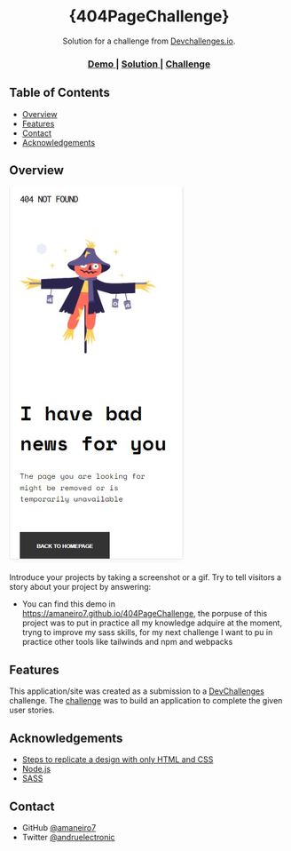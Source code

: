 <!-- Please update value in the {}  -->

<h1 align="center">{404PageChallenge}</h1>

<div align="center">
   Solution for a challenge from  <a href="http://devchallenges.io" target="_blank">Devchallenges.io</a>.
</div>

<div align="center">
  <h3>
    <a href="https://amaneiro7.github.io/404PageChallenge}">
      Demo
    </a>
    <span> | </span>
    <a href="https://github.com/amaneiro7/404PageChallenge}">
      Solution
    </a>
    <span> | </span>
    <a href="https://devchallenges.io/challenges/wBunSb7FPrIepJZAg0sY">
      Challenge
    </a>
  </h3>
</div>

<!-- TABLE OF CONTENTS -->

## Table of Contents

- [Overview](#overview)
- [Features](#features)
- [Contact](#contact)
- [Acknowledgements](#acknowledgements)

<!-- OVERVIEW -->

## Overview

![screenshot](https://raw.githubusercontent.com/amaneiro7/404PageChallenge/main/img/solution.jpg)

Introduce your projects by taking a screenshot or a gif. Try to tell visitors a story about your project by answering:

- You can find this demo in https://amaneiro7.github.io/404PageChallenge, the porpuse of this project was  to put in practice all my knowledge adquire at the moment, tryng to improve my sass skills, for my next challenge I want to pu in practice other tools like tailwinds and npm and webpacks


## Features

<!-- List the features of your application or follow the template. Don't share the figma file here :) -->

This application/site was created as a submission to a [DevChallenges](https://devchallenges.io/challenges) challenge. The [challenge](https://devchallenges.io/challenges/wBunSb7FPrIepJZAg0sY) was to build an application to complete the given user stories.


## Acknowledgements

<!-- This section should list any articles or add-ons/plugins that helps you to complete the project. This is optional but it will help you in the future. For exmpale -->

- [Steps to replicate a design with only HTML and CSS](https://devchallenges-blogs.web.app/how-to-replicate-design/)
- [Node.js](https://nodejs.org/)
- [SASS](https://sass-lang.com//)

## Contact

- GitHub [@amaneiro7](https://{github.com/amaneiro7})
- Twitter [@andruelectronic](https://{twitter.com/andruelectronic})
